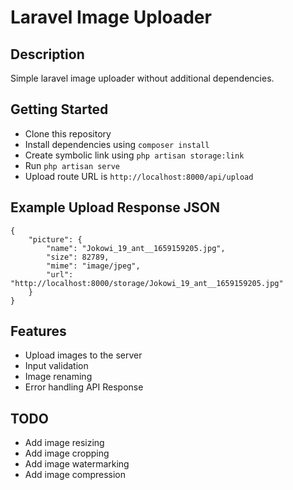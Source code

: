 # Laravel Image Uploader

## Description
Simple laravel image uploader without additional dependencies.

## Getting Started
- Clone this repository
- Install dependencies using `composer install`
- Create symbolic link using `php artisan storage:link`
- Run `php artisan serve`
- Upload route URL is `http://localhost:8000/api/upload`

## Example Upload Response JSON
```
{
    "picture": {
        "name": "Jokowi_19_ant__1659159205.jpg",
        "size": 82789,
        "mime": "image/jpeg",
        "url": "http://localhost:8000/storage/Jokowi_19_ant__1659159205.jpg"
    }
}
```

## Features
- Upload images to the server
- Input validation
- Image renaming
- Error handling API Response

## TODO
- Add image resizing
- Add image cropping
- Add image watermarking
- Add image compression
